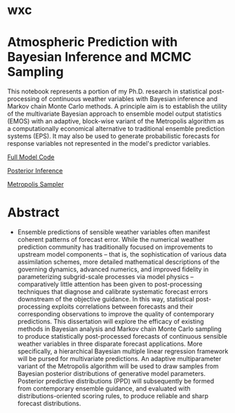 # wxc

# Atmospheric Prediction with Bayesian Inference and MCMC Sampling

This notebook represents a portion of my Ph.D. research in statistical post-processing of continuous weather variables with Bayesian inference and Markov chain Monte Carlo methods. A principle aim is to establish the utility of the multivariate Bayesian approach to ensemble model output statistics (EMOS) with an adaptive, block-wise variant of the Metropolis algorithm as a computationally economical alternative to traditional ensemble prediction systems (EPS). It may also be used to generate probabilistic forecasts for response variables not represented in the model's predictor variables.

[Full Model Code](https://nbviewer.jupyter.org/github/rdtwendt/wxc/blob/master/NPSMDL_WxC.ipynb)

[Posterior Inference](https://nbviewer.jupyter.org/github/rdtwendt/wxc/blob/master/NPSMDL_WxC.ipynb)

[Metropolis Sampler](https://nbviewer.jupyter.org/github/rdtwendt/wxc/blob/master/NPSMDL_WxC.ipynb)

# Abstract

- Ensemble predictions of sensible weather variables often manifest coherent patterns of forecast error. While the numerical weather prediction community has traditionally focused on improvements to upstream model components – that is, the sophistication of various data assimilation schemes, more detailed mathematical descriptions of the governing dynamics, advanced numerics, and improved fidelity in parameterizing subgrid-scale processes via model physics – comparatively little attention has been given to post-processing techniques that diagnose and calibrate systematic forecast errors downstream of the objective guidance. In this way, statistical post-processing exploits correlations between forecasts and their corresponding observations to improve the quality of contemporary predictions. This dissertation will explore the efficacy of existing methods in Bayesian analysis and Markov chain Monte Carlo sampling to produce statistically post-processed forecasts of continuous sensible weather variables in three disparate forecast applications. More specifically, a hierarchical Bayesian multiple linear regression framework will be pursed for multivariate predictions. An adaptive multiparameter variant of the Metropolis algorithm will be used to draw samples from Bayesian posterior distributions of generative model parameters. Posterior predictive distributions (PPD) will subsequently be formed from contemporary ensemble guidance, and evaluated with distributions-oriented scoring rules, to produce reliable and sharp forecast distributions.
